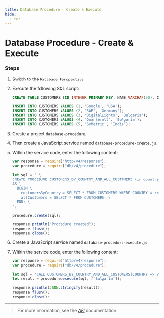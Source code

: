 ```yaml
---
title: Database Procedure - Create & Execute
hide:
  - toc
---
```


Database Procedure - Create & Execute
===

### Steps

1. Switch to the `Database Perspective`
1. Execute the following SQL script:

    ```sql
    CREATE TABLE CUSTOMERS (ID INTEGER PRIMARY KEY, NAME VARCHAR(50), COUNTRY VARCHAR(50));

    INSERT INTO CUSTOMERS VALUES (1, 'Google', 'USA');
    INSERT INTO CUSTOMERS VALUES (2, 'SAP', 'Germany');
    INSERT INTO CUSTOMERS VALUES (3, 'DigitalLights', 'Bulgaria');
    INSERT INTO CUSTOMERS VALUES (4, 'Quanterall', 'Bulgaria');
    INSERT INTO CUSTOMERS VALUES (5, 'SyMetric', 'India');
    ```

1. Create a project `database-procedure`.
1. Then create a JavaScript service named `database-procedure-create.js`.
1. Within the service code, enter the following content:

    ```javascript
    var response = require("http/v4/response");
    var procedure = require("db/v4/procedure");

    let sql = " \
    CREATE PROCEDURE CUSTOMERS_BY_COUNTRY_AND_ALL_CUSTOMERS (in country varchar(50), out customersByCountry CUSTOMERS, out allCustomers CUSTOMERS) \
    AS \
      BEGIN \
        customersByCountry = SELECT * FROM CUSTOMERS WHERE COUNTRY = :country; \
        allCustomers = SELECT * FROM CUSTOMERS; \
      END; \
    ";

    procedure.create(sql);

    response.println("Procedure created");
    response.flush();
    response.close();
    ```

1. Create a JavaScript service named `database-procedure-execute.js`.
1. Within the service code, enter the following content:

    ```javascript
    var response = require("http/v4/response");
    var procedure = require("db/v4/procedure");

    let sql = "CALL CUSTOMERS_BY_COUNTRY_AND_ALL_CUSTOMERS(COUNTRY => ?, customersByCountry => ?, allCustomers => ?)";
    let result = procedure.execute(sql, ["Bulgaria"]);

    response.println(JSON.stringify(result));
    response.flush();
    response.close();
    ```

---

> For more information, see the *[API](../../api/)* documentation.
